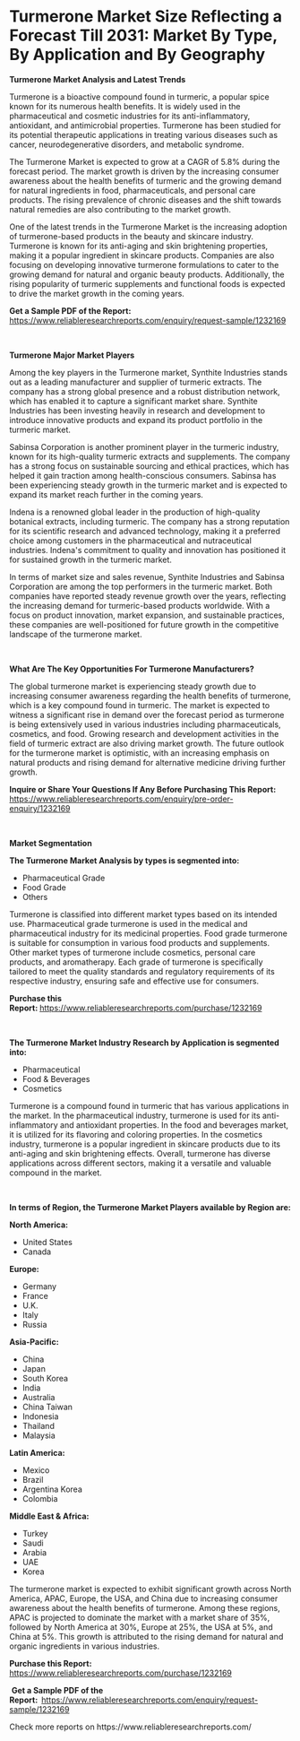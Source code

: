 <p><h1>Turmerone Market Size Reflecting a Forecast Till 2031: Market By Type, By Application and By Geography</h1></p><p><strong>Turmerone Market Analysis and Latest Trends</strong></p>
<p><p>Turmerone is a bioactive compound found in turmeric, a popular spice known for its numerous health benefits. It is widely used in the pharmaceutical and cosmetic industries for its anti-inflammatory, antioxidant, and antimicrobial properties. Turmerone has been studied for its potential therapeutic applications in treating various diseases such as cancer, neurodegenerative disorders, and metabolic syndrome.</p><p>The Turmerone Market is expected to grow at a CAGR of 5.8% during the forecast period. The market growth is driven by the increasing consumer awareness about the health benefits of turmeric and the growing demand for natural ingredients in food, pharmaceuticals, and personal care products. The rising prevalence of chronic diseases and the shift towards natural remedies are also contributing to the market growth.</p><p>One of the latest trends in the Turmerone Market is the increasing adoption of turmerone-based products in the beauty and skincare industry. Turmerone is known for its anti-aging and skin brightening properties, making it a popular ingredient in skincare products. Companies are also focusing on developing innovative turmerone formulations to cater to the growing demand for natural and organic beauty products. Additionally, the rising popularity of turmeric supplements and functional foods is expected to drive the market growth in the coming years.</p></p>
<p><strong>Get a Sample PDF of the Report:&nbsp;</strong> <a href="https://www.reliableresearchreports.com/enquiry/request-sample/1232169">https://www.reliableresearchreports.com/enquiry/request-sample/1232169</a></p>
<p>&nbsp;</p>
<p><strong>Turmerone Major Market Players</strong></p>
<p><p>Among the key players in the Turmerone market, Synthite Industries stands out as a leading manufacturer and supplier of turmeric extracts. The company has a strong global presence and a robust distribution network, which has enabled it to capture a significant market share. Synthite Industries has been investing heavily in research and development to introduce innovative products and expand its product portfolio in the turmeric market.</p><p>Sabinsa Corporation is another prominent player in the turmeric industry, known for its high-quality turmeric extracts and supplements. The company has a strong focus on sustainable sourcing and ethical practices, which has helped it gain traction among health-conscious consumers. Sabinsa has been experiencing steady growth in the turmeric market and is expected to expand its market reach further in the coming years.</p><p>Indena is a renowned global leader in the production of high-quality botanical extracts, including turmeric. The company has a strong reputation for its scientific research and advanced technology, making it a preferred choice among customers in the pharmaceutical and nutraceutical industries. Indena's commitment to quality and innovation has positioned it for sustained growth in the turmeric market.</p><p>In terms of market size and sales revenue, Synthite Industries and Sabinsa Corporation are among the top performers in the turmeric market. Both companies have reported steady revenue growth over the years, reflecting the increasing demand for turmeric-based products worldwide. With a focus on product innovation, market expansion, and sustainable practices, these companies are well-positioned for future growth in the competitive landscape of the turmerone market.</p></p>
<p>&nbsp;</p>
<p><strong>What Are The Key Opportunities For Turmerone Manufacturers?</strong></p>
<p><p>The global turmerone market is experiencing steady growth due to increasing consumer awareness regarding the health benefits of turmerone, which is a key compound found in turmeric. The market is expected to witness a significant rise in demand over the forecast period as turmerone is being extensively used in various industries including pharmaceuticals, cosmetics, and food. Growing research and development activities in the field of turmeric extract are also driving market growth. The future outlook for the turmerone market is optimistic, with an increasing emphasis on natural products and rising demand for alternative medicine driving further growth.</p></p>
<p><strong>Inquire or Share Your Questions If Any Before Purchasing This Report:</strong> <a href="https://www.reliableresearchreports.com/enquiry/pre-order-enquiry/1232169">https://www.reliableresearchreports.com/enquiry/pre-order-enquiry/1232169</a></p>
<p>&nbsp;</p>
<p><strong>Market Segmentation</strong></p>
<p><strong>The Turmerone Market Analysis by types is segmented into:</strong></p>
<p><ul><li>Pharmaceutical Grade</li><li>Food Grade</li><li>Others</li></ul></p>
<p><p>Turmerone is classified into different market types based on its intended use. Pharmaceutical grade turmerone is used in the medical and pharmaceutical industry for its medicinal properties. Food grade turmerone is suitable for consumption in various food products and supplements. Other market types of turmerone include cosmetics, personal care products, and aromatherapy. Each grade of turmerone is specifically tailored to meet the quality standards and regulatory requirements of its respective industry, ensuring safe and effective use for consumers.</p></p>
<p><strong>Purchase this Report:&nbsp;</strong><a href="https://www.reliableresearchreports.com/purchase/1232169">https://www.reliableresearchreports.com/purchase/1232169</a></p>
<p>&nbsp;</p>
<p><strong>The Turmerone Market Industry Research by Application is segmented into:</strong></p>
<p><ul><li>Pharmaceutical</li><li>Food & Beverages</li><li>Cosmetics</li></ul></p>
<p><p>Turmerone is a compound found in turmeric that has various applications in the market. In the pharmaceutical industry, turmerone is used for its anti-inflammatory and antioxidant properties. In the food and beverages market, it is utilized for its flavoring and coloring properties. In the cosmetics industry, turmerone is a popular ingredient in skincare products due to its anti-aging and skin brightening effects. Overall, turmerone has diverse applications across different sectors, making it a versatile and valuable compound in the market.</p></p>
<p>&nbsp;</p>
<p><strong>In terms of Region, the Turmerone Market Players available by Region are:</strong></p>
<p>
    <p> <strong> North America: </strong>
        <ul>
            <li>United States</li>
            <li>Canada</li>
        </ul>
        </p> 
    <p> <strong> Europe: </strong>
        <ul>
            <li>Germany</li>
            <li>France</li>
            <li>U.K.</li>
            <li>Italy</li>
            <li>Russia</li>
        </ul>
        </p> 
    <p> <strong> Asia-Pacific: </strong>
        <ul>
            <li>China</li>
            <li>Japan</li>
            <li>South Korea</li>
            <li>India</li>
            <li>Australia</li>
            <li>China Taiwan</li>
            <li>Indonesia</li>
            <li>Thailand</li>
            <li>Malaysia</li>
        </ul>
        </p> 
    <p> <strong> Latin America: </strong>
        <ul>
            <li>Mexico</li>
            <li>Brazil</li>
            <li>Argentina Korea</li>
            <li>Colombia</li>
        </ul>
        </p> 
    <p> <strong> Middle East & Africa: </strong>
        <ul>
            <li>Turkey</li>
            <li>Saudi</li>
            <li>Arabia</li>
            <li>UAE</li>
            <li>Korea</li>
        </ul>
    </p>
    </p>
<p><p>The turmerone market is expected to exhibit significant growth across North America, APAC, Europe, the USA, and China due to increasing consumer awareness about the health benefits of turmerone. Among these regions, APAC is projected to dominate the market with a market share of 35%, followed by North America at 30%, Europe at 25%, the USA at 5%, and China at 5%. This growth is attributed to the rising demand for natural and organic ingredients in various industries.</p></p>
<p><strong>Purchase this Report: </strong><a href="https://www.reliableresearchreports.com/purchase/1232169">https://www.reliableresearchreports.com/purchase/1232169</a></p>
<p>&nbsp;<strong>Get a Sample PDF of the Report:&nbsp;&nbsp;</strong><a href="https://www.reliableresearchreports.com/enquiry/request-sample/1232169">https://www.reliableresearchreports.com/enquiry/request-sample/1232169</a></p>
<p><strong></strong></p>
<p>Check more reports on https://www.reliableresearchreports.com/</p>